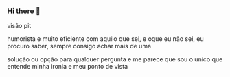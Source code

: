### Hi there 👋
visão pit

<!--
**VAKALO/vakalo** is a ✨ _special_ ✨ repository because its `README.md` (this file) appears on your GitHub profile.

Here are some ideas to get you started:

- 🔭 I’m currently working on ... 
não trabalho
- 🌱 I’m currently learning ...
investimentos
- 👯 I’m looking to collaborate on ...
investir e fazer dinheiro
- 🤔 I’m looking for help with ...
investimentos e programação além de python  
- 💬 Ask me about ...
é facil ficar rico?, sim, mas demorado 
- 📫 How to reach me: ...
43 988441844 - Whatsapp, Eduuuhs2 Instagram 
- 😄 Pronouns: ...
ELE/DELE
- ⚡ Fun fact: ...
--> humorista e muito eficiente com aquilo que sei, e oque eu não sei, eu procuro saber, sempre consigo achar mais de uma 
solução ou opção para qualquer pergunta e me parece que sou o unico que entende minha ironia e meu ponto de vista

